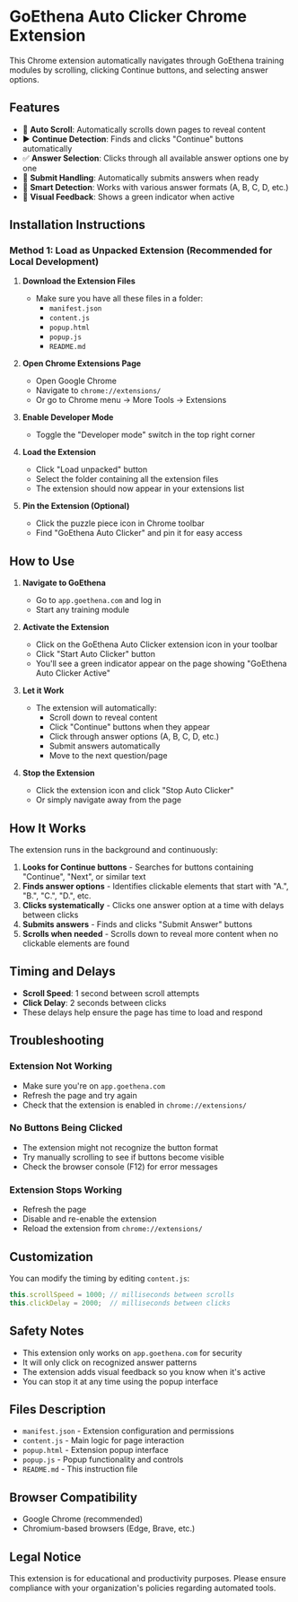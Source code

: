# GoEthena Auto Clicker Chrome Extension

This Chrome extension automatically navigates through GoEthena training modules by scrolling, clicking Continue buttons, and selecting answer options.

## Features

- 🔄 **Auto Scroll**: Automatically scrolls down pages to reveal content
- ▶️ **Continue Detection**: Finds and clicks "Continue" buttons automatically
- ✅ **Answer Selection**: Clicks through all available answer options one by one
- 📝 **Submit Handling**: Automatically submits answers when ready
- 🎯 **Smart Detection**: Works with various answer formats (A, B, C, D, etc.)
- 📱 **Visual Feedback**: Shows a green indicator when active

## Installation Instructions

### Method 1: Load as Unpacked Extension (Recommended for Local Development)

1. **Download the Extension Files**
   - Make sure you have all these files in a folder:
     - `manifest.json`
     - `content.js`
     - `popup.html`
     - `popup.js`
     - `README.md`

2. **Open Chrome Extensions Page**
   - Open Google Chrome
   - Navigate to `chrome://extensions/`
   - Or go to Chrome menu → More Tools → Extensions

3. **Enable Developer Mode**
   - Toggle the "Developer mode" switch in the top right corner

4. **Load the Extension**
   - Click "Load unpacked" button
   - Select the folder containing all the extension files
   - The extension should now appear in your extensions list

5. **Pin the Extension (Optional)**
   - Click the puzzle piece icon in Chrome toolbar
   - Find "GoEthena Auto Clicker" and pin it for easy access

## How to Use

1. **Navigate to GoEthena**
   - Go to `app.goethena.com` and log in
   - Start any training module

2. **Activate the Extension**
   - Click on the GoEthena Auto Clicker extension icon in your toolbar
   - Click "Start Auto Clicker" button
   - You'll see a green indicator appear on the page showing "GoEthena Auto Clicker Active"

3. **Let it Work**
   - The extension will automatically:
     - Scroll down to reveal content
     - Click "Continue" buttons when they appear
     - Click through answer options (A, B, C, D, etc.)
     - Submit answers automatically
     - Move to the next question/page

4. **Stop the Extension**
   - Click the extension icon and click "Stop Auto Clicker"
   - Or simply navigate away from the page

## How It Works

The extension runs in the background and continuously:

1. **Looks for Continue buttons** - Searches for buttons containing "Continue", "Next", or similar text
2. **Finds answer options** - Identifies clickable elements that start with "A.", "B.", "C.", "D.", etc.
3. **Clicks systematically** - Clicks one answer option at a time with delays between clicks
4. **Submits answers** - Finds and clicks "Submit Answer" buttons
5. **Scrolls when needed** - Scrolls down to reveal more content when no clickable elements are found

## Timing and Delays

- **Scroll Speed**: 1 second between scroll attempts
- **Click Delay**: 2 seconds between clicks
- These delays help ensure the page has time to load and respond

## Troubleshooting

### Extension Not Working
- Make sure you're on `app.goethena.com`
- Refresh the page and try again
- Check that the extension is enabled in `chrome://extensions/`

### No Buttons Being Clicked
- The extension might not recognize the button format
- Try manually scrolling to see if buttons become visible
- Check the browser console (F12) for error messages

### Extension Stops Working
- Refresh the page
- Disable and re-enable the extension
- Reload the extension from `chrome://extensions/`

## Customization

You can modify the timing by editing `content.js`:

```javascript
this.scrollSpeed = 1000; // milliseconds between scrolls
this.clickDelay = 2000;  // milliseconds between clicks
```

## Safety Notes

- This extension only works on `app.goethena.com` for security
- It will only click on recognized answer patterns
- The extension adds visual feedback so you know when it's active
- You can stop it at any time using the popup interface

## Files Description

- `manifest.json` - Extension configuration and permissions
- `content.js` - Main logic for page interaction
- `popup.html` - Extension popup interface
- `popup.js` - Popup functionality and controls
- `README.md` - This instruction file

## Browser Compatibility

- Google Chrome (recommended)
- Chromium-based browsers (Edge, Brave, etc.)

## Legal Notice

This extension is for educational and productivity purposes. Please ensure compliance with your organization's policies regarding automated tools. 